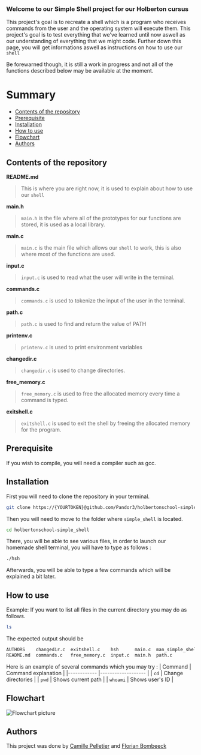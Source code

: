 ### Welcome to our Simple Shell project for our Holberton cursus

This project's goal is to recreate a shell which is a program who receives commands from the user and the operating system will execute them.
This project's goal is to test everything that we've learned until now aswell as our understanding of everything that we might code.
Further down this page, you will get informations aswell as instructions on how to use our `shell`

Be forewarned though, it is still a work in progress and not all of the functions described below may be available at the moment.

# Summary
- [Contents of the repository](https://github.com/Pandor3/holbertonschool-simple_shell/blob/Florian/README.md#contents-of-the-repository)
- [Prerequisite](https://github.com/Pandor3/holbertonschool-simple_shell/blob/Florian/README.md#prerequisite)
- [Installation](https://github.com/Pandor3/holbertonschool-simple_shell/blob/Florian/README.md#installation)
- [How to use](https://github.com/Pandor3/holbertonschool-simple_shell/blob/Florian/README.md#how-to-use)
- [Flowchart](https://github.com/Pandor3/holbertonschool-simple_shell/blob/Florian/README.md#flowchart)
- [Authors](https://github.com/Pandor3/holbertonschool-simple_shell/blob/Florian/README.md#authors)

## Contents of the repository
**README.md**
> This is where you are right now, it is used to explain about how to use our `shell`

**main.h**
> `main.h` is the file where all of the prototypes for our functions are stored, it is used as a local library.

**main.c**
> `main.c` is the main file which allows our `shell` to work, this is also where most of the functions are used.

**input.c**
> `input.c` is used to read what the user will write in the terminal.

**commands.c**
> `commands.c` is used to tokenize the input of the user in the terminal.

**path.c**
> `path.c` is used to find and return the value of PATH

**printenv.c**
> `printenv.c` is used to print environment variables

**changedir.c**
> `changedir.c` is used to change directories.

**free_memory.c**
> `free_memory.c` is used to free the allocated memory every time a command is typed.

**exitshell.c**
> `exitshell.c` is used to exit the shell by freeing the allocated memory for the program.

## Prerequisite
If you wish to compile, you will need a compiler such as gcc.

## Installation
First you will need to clone the repository in your terminal.
```bash
git clone https://{YOURTOKEN}@github.com/Pandor3/holbertonschool-simple_shell.git
```

Then you will need to move to the folder where `simple_shell` is located.
```bash
cd holbertonschool-simple_shell
```
There, you will be able to see various files, in order to launch our homemade shell terminal, you will have to type as follows :
```bash
./hsh
```

Afterwards, you will be able to type a few commands which will be explained a bit later.


## How to use
Example:
If you want to list all files in the current directory you may do as follows.
```bash
ls
```
The expected output should be
```bash
AUTHORS    changedir.c  exitshell.c    hsh      main.c  man_simple_shell  printenv.c
README.md  commands.c   free_memory.c  input.c  main.h  path.c           
```

Here is an example of several commands which you may try :
| Command	| Command explanation	|
|------------	|-------------------	|
| `cd`		| Change directories	|
| `pwd`		| Shows current path	|
| `whoami`	| Shows user's ID	|

## Flowchart

![Flowchart picture](https://www.pixenli.com/image/lA6dkqyt)

## Authors

This project was done by [Camille Pelletier](https://github.com/pelcam) and [Florian Bombeeck](https://github.com/Pandor3)
